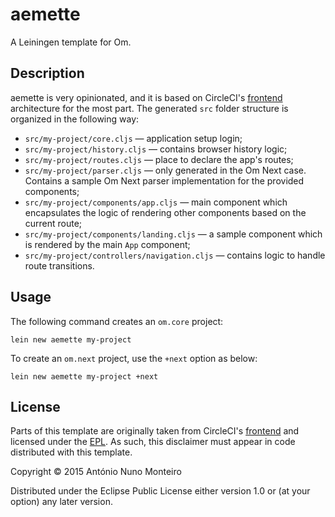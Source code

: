 # aemette

A Leiningen template for Om.

## Description

aemette is very opinionated, and it is based on CircleCI's [frontend](https://github.com/circleci/frontend) architecture for the most part.
The generated `src` folder structure is organized in the following way:

- `src/my-project/core.cljs` — application setup login;
- `src/my-project/history.cljs` — contains browser history logic;
- `src/my-project/routes.cljs` — place to declare the app's routes;
- `src/my-project/parser.cljs` — only generated in the Om Next case. Contains a sample Om Next parser implementation for the provided components;
- `src/my-project/components/app.cljs` — main component which encapsulates the logic of rendering other components based on the current route;
- `src/my-project/components/landing.cljs` — a sample component which is rendered by the main `App` component;
- `src/my-project/controllers/navigation.cljs` — contains logic to handle route transitions.


## Usage

The following command creates an `om.core` project:
```shell
lein new aemette my-project
```

To create an `om.next` project, use the `+next` option as below:
```shell
lein new aemette my-project +next
```

## License

Parts of this template are originally taken from CircleCI's [frontend](https://github.com/circleci/frontend) and licensed under the [EPL](https://github.com/circleci/frontend/blob/master/LICENSE). As such, this disclaimer must appear in code distributed with this template.

Copyright © 2015 António Nuno Monteiro

Distributed under the Eclipse Public License either version 1.0 or (at
your option) any later version.
